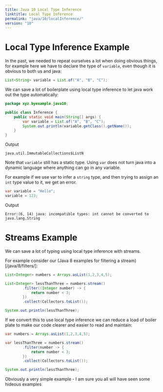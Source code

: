 ```yaml
---
title: Java 10 Local Type Inference
linktitle: Local Type Inference
permalink: "java/10/localInference/"
version: "10"
---
```


# Local Type Inference Example

In the past, we needed to repeat ourselves a lot when doing obvious things, for example here we have to declare the type of `variable`, even though it is obvious to both us and java:

```java
List<String> variable = List.of("A", "B", "C");
```

We can save a lot of boilerplate using local type inference to let java work out the type automatically:

```java
package xyz.byexample.java10;

public class Inference {
    public static void main(String[] args) {
        var variable = List.of("A", "B", "C");
        System.out.println(variable.getClass().getName());
    }
}
```
Output
```
java.util.ImmutableCollections$ListN
```
 Note that `variable` still has a static type.  Using `var` does not turn java into a dynamic language where anything can go in any variable.

For example if we use var to infer a `string` type, and then trying to assign an `int` type value to it, we get an error.
 ```java
 var variable = "Hello";
 variable = 123;
```
 Output
```
Error:(6, 14) java: incompatible types: int cannot be converted to java.lang.String
```


# Streams Example

We can save a lot of typing using local type inference with streams.

For example consider our (Java 8 examples for filtering a stream)[/java/8/filters/]:

```java
List<Integer> numbers = Arrays.asList(1,2,3,4,5);

List<Integer> lessThanThree = numbers.stream()
        .filter((Integer number) -> {
            return number < 3;
        })
        .collect(Collectors.toList());

System.out.println(lessThanThree);
```

If we convert this to use local type inference we can reduce a load of boiler plate to make our code clearer and easier to read and maintain:

```java
var numbers = Arrays.asList(1,2,3,4,5);

var lessThanThree = numbers.stream()
        .filter(number -> {
            return number < 3;
        })
        .collect(Collectors.toList());

System.out.println(lessThanThree);
```
Obviously a very simple example - I am sure you all will have seen some hideous examples